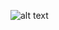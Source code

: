  ![alt text](https://raw.githubusercontent.com/TaymazRAN/rentvisie.nl/main/Preview%20of%20Task.png?token=GHSAT0AAAAAACBFW34PELVUUG3L5D2DAI7SZBXNNDA)
